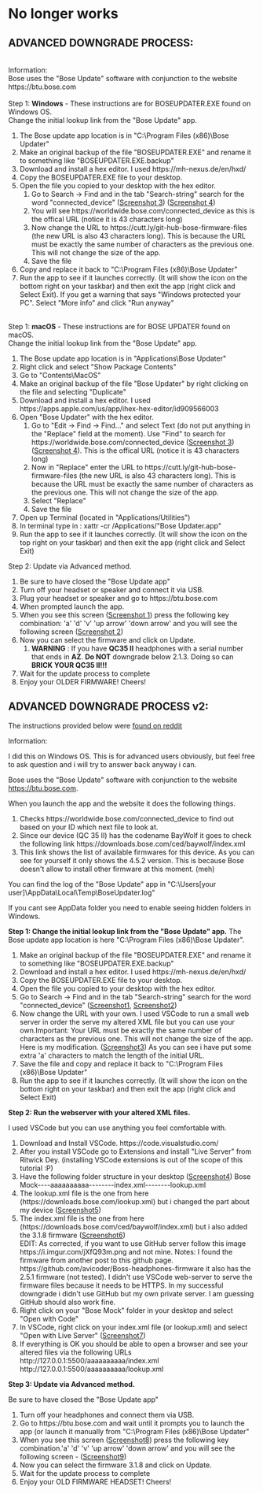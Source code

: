 
# No longer works

## ADVANCED DOWNGRADE PROCESS:</br>
</br>
Information:</br>
Bose uses the "Bose Update" software with conjunction to the website https://btu.bose.com</br>
</br>
Step 1: <b>Windows</b> - These instructions are for BOSEUPDATER.EXE found on Windows OS.</br>
Change the initial lookup link from the "Bose Update" app.</br>
<ol>
  <li>The Bose update app location is in "C:\Program Files (x86)\Bose Updater"</li>
  <li>Make an original backup of the file "BOSEUPDATER.EXE" and rename it to something like "BOSEUPDATER.EXE.backup"</li>
  <li>Download and install a hex editor. I used https://mh-nexus.de/en/hxd/</li>
  <li>Copy the BOSEUPDATER.EXE file to your desktop.</li>
  <li>Open the file you copied to your desktop with the hex editor.
    <ol>
      <li>Go to Search -> Find and in the tab "Search-string" search for the word "connected_device" (<a href="https://imgur.com/a/tJpp6k6">Screenshot 3</a>) (<a href="https://imgur.com/a/KWJ7shb">Screenshot 4</a>) </li>
      <li>You will see https://worldwide.bose.com/connected_device as this is the offical URL (notice it is 43 characters long)</li>
      <li>Now change the URL to https://cutt.ly/git-hub-bose-firmware-files (the new URL is also 43 characters long). This is because the URL must be exactly the same number of characters as the previous one. This will not change the size of the app.</li>
      <li>Save the file</li>
    </ol>
  </li>
  <li>Copy and replace it back to "C:\Program Files (x86)\Bose Updater"</li>
  <li>Run the app to see if it launches correctly. (It will show the icon on the bottom right on your taskbar) and then exit the app (right click and Select Exit). If you get a warning that says "Windows protected your PC". Select "More info" and click "Run anyway"</li>
</ol>

</br>
Step 1: <b>macOS</b> - These instructions are for BOSE UPDATER found on macOS.</br>
Change the initial lookup link from the "Bose Update" app.</br>
<ol>
  <li>The Bose update app location is in "Applications\Bose Updater"</li>
  <li>Right click and select "Show Package Contents"</li>
  <li>Go to "Contents\MacOS"</li>
  <li>Make an original backup of the file "Bose Updater" by right clicking on the file and selecting "Duplicate"</li>
  <li>Download and install a hex editor. I used https://apps.apple.com/us/app/ihex-hex-editor/id909566003</li>
  <li>Open "Bose Updater" with the hex editor.
    <ol>
     <li>Go to "Edit -> Find -> Find..." and select Text (do not put anything in the "Replace" field at the moment). Use "Find" to search for https://worldwide.bose.com/connected_device (<a href="https://imgur.com/a/tJpp6k6">Screenshot 3</a>) (<a href="https://imgur.com/a/KWJ7shb">Screenshot 4</a>). This is the offical URL (notice it is 43 characters long)</li>
      <li>Now in "Replace" enter the URL to https://cutt.ly/git-hub-bose-firmware-files (the new URL is also 43 characters long). This is because the URL must be exactly the same number of characters as the previous one. This will not change the size of the app.</li>
      <li>Select "Replace"</li>
      <li>Save the file</li>
    </ol>
  </li>
  <li>Open up Terminal (located in "Applications/Utilities")</li>
  <li>In terminal type in : xattr -cr /Applications/"Bose Updater.app"</li>
  <li>Run the app to see if it launches correctly. (It will show the icon on the top right on your taskbar) and then exit the app (right click and Select Exit)</li>
</ol>

Step 2: Update via Advanced method.</br>
<ol>
  <li>Be sure to have closed the "Bose Update app"</li>
  <li>Turn off your headset or speaker and connect it via USB.</li>
  <li>Plug your headset or speaker and go to https://btu.bose.com</li>
  <li>When prompted launch the app.</li>
  <li>When you see this screen (<a href="https://imgur.com/a/xGijdYC">Screenshot 1</a>) press the following key combination: 'a' 'd' 'v' 'up arrow' 'down arrow' and you will see the following screen (<a href="https://imgur.com/a/yTLalsc">Screenshot 2</a>)</li>
  <li>Now you can select the firmware and click on Update.
    <ol>
      <li><b>WARNING</b> : If you have <b>QC35 II</b> headphones with a serial number that ends in <b>AZ</b>. <b>Do NOT</b> downgrade below 2.1.3. Doing so can <b>BRICK YOUR QC35 II!!!</b></li>
    </ol>
  </li>
  <li>Wait for the update process to complete</li>
  <li>Enjoy your OLDER FIRMWARE! Cheers!</li>
</ol>


## ADVANCED DOWNGRADE PROCESS v2:

The instructions provided below were <a href="https://www.reddit.com/r/bose/comments/ch6kxl/how_to_downgrade_your_bose_quietcomfort_35_ii/">found on reddit</a></br>

Information:

I did this on Windows OS. This is for advanced users obviously, but feel free to ask question and i will try to answer back anyway i can.

Bose uses the "Bose Update" software with conjunction to the website https://btu.bose.com.

When you launch the app and the website it does the following things.
<ol>
  <li>Checks https://worldwide.bose.com/connected_device to find out based on your ID which next file to look at.</li>
  <li>Since our device (QC 35 II) has the codename BayWolf it goes to check the following link https://downloads.bose.com/ced/baywolf/index.xml</li>
  <li>This link shows the list of available firmwares for this device. As you can see for yourself it only shows the 4.5.2 version. This is because Bose doesn't allow to install other firmware at this moment. (meh)</li>
</ol>

You can find the log of the "Bose Update" app in "C:\Users\[your user]\AppData\Local\Temp\BoseUpdater.log"

If you cant see AppData folder you need to enable seeing hidden folders in Windows.

<b>Step 1: Change the initial lookup link from the "Bose Update" app.</b>
The Bose update app location is here "C:\Program Files (x86)\Bose Updater".
<ol>
  <li>Make an original backup of the file "BOSEUPDATER.EXE" and rename it to something like "BOSEUPDATER.EXE.backup"</li>
  <li>Download and install a hex editor. I used https://mh-nexus.de/en/hxd/</li>
  <li>Copy the BOSEUPDATER.EXE file to your desktop.</li>
  <li>Open the file you copied to your desktop with the hex editor.</li>
  <li>Go to Search -> Find and in the tab "Search-string" search for the word "connected_device" (<a href="https://imgur.com/a/tJpp6k6">Screenshot1</a>, <a href="https://imgur.com/a/KWJ7shb">Screenshot2</a>)</li>
  <li>Now change the URL with your own. I used VSCode to run a small web server in order the serve my altered XML file but you can use your own.Important: Your URL must be exactly the same number of characters as the previous one. This will not change the size of the app. Here is my modification. (<a href="https://imgur.com/a/4yrgwvw">Screenshot3</a>) As you can see i have put some extra 'a' characters to match the length of the initial URL.</li>
  <li>Save the file and copy and replace it back to "C:\Program Files (x86)\Bose Updater"</li>
  <li>Run the app to see if it launches correctly. (It will show the icon on the bottom right on your taskbar) and then exit the app (right click and Select Exit)</li>
</ol>

<b>Step 2: Run the webserver with your altered XML files.</b>

I used VSCode but you can use anything you feel comfortable with.
<ol>
  <li>Download and Install VSCode. https://code.visualstudio.com/</li>
  <li>After you install VSCode go to Extensions and install "Live Server" from Ritwick Dey. (installing VSCode extensions is out of the scope of this tutorial :P)</li>
  <li>Have the following folder structure in your desktop (<a href="https://imgur.com/a/exxkN6Q">Screenshot4</a>) Bose Mock----aaaaaaaaaa--------index.xml--------lookup.xml</li>
  <li>The lookup.xml file is the one from here (https://downloads.bose.com/lookup.xml) but i changed the part about my device (<a href="https://imgur.com/a/5gCMQgI">Screenshot5</a>)</li>
  <li>The index.xml file is the one from here (https://downloads.bose.com/ced/baywolf/index.xml) but i also added the 3.1.8 firmware (<a href="https://imgur.com/a/HmYzVUm">Screenshot6</a>) </br> EDIT: As corrected, if you want to use GitHub server follow this image https://i.imgur.com/jXfQ93m.png and not mine. Notes: I found the firmware from another post to this github page. https://github.com/avicoder/Boss-headphones-firmware it also has the 2.5.1 firmware (not tested). I didn't use VSCode web-server to serve the firmware files because it needs to be HTTPS. In my successful downgrade i didn't use GitHub but my own private server. I am guessing GitHub should also work fine.</li>
  <li>Right click on your "Bose Mock" folder in your desktop and select "Open with Code"</li>
  <li>In VSCode, right click on your index.xml file (or lookup.xml) and select "Open with Live Server" (<a href="https://imgur.com/a/Ab8dIXB">Screenshot7</a>)</li>
  <li>If everything is OK you should be able to open a browser and see your altered files via the following URLs http://127.0.0.1:5500/aaaaaaaaaa/index.xml http://127.0.0.1:5500/aaaaaaaaaa/lookup.xml</li>
</ol>

<b>Step 3: Update via Advanced method.</b>

Be sure to have closed the "Bose Update app"
<ol>
  <li>Turn off your headphones and connect them via USB.</li>
  <li>Go to https://btu.bose.com and wait until it prompts you to launch the app (or launch it manually from "C:\Program Files (x86)\Bose Updater"</li>
  <li>When you see this screen (<a href="https://imgur.com/a/xGijdYC">Screenshot8</a>) press the following key combination.'a' 'd' 'v' 'up arrow' 'down arrow' and you will see the following screen - (<a href="https://imgur.com/a/yTLalsc">Screenshot9</a>)</li>
  <li>Now you can select the firmware 3.1.8 and click on Update.</li>
  <li>Wait for the update process to complete</li>
  <li>Enjoy your OLD FIRMWARE HEADSET! Cheers!</li>
</ol>
